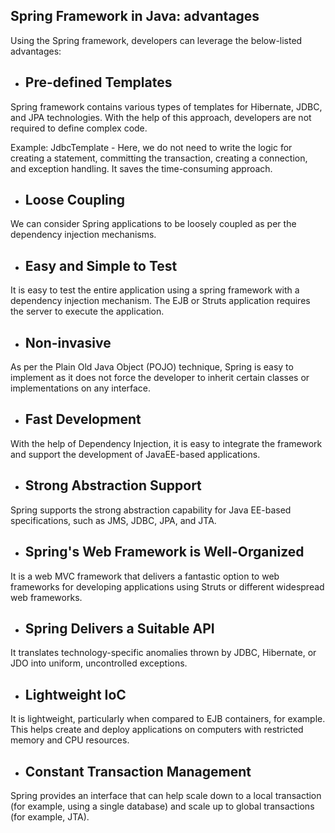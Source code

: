 ## Spring Framework in Java: advantages 
Using the Spring framework, developers can leverage the below-listed advantages: 

- Pre-defined Templates
  ---
Spring framework contains various types of templates for Hibernate, JDBC, and JPA technologies. With the help of this approach, developers are not required to define complex code. 

Example: JdbcTemplate - Here, we do not need to write the logic for creating a statement, committing the transaction, creating a connection, and exception handling. It saves the time-consuming approach.

- Loose Coupling
  ---
We can consider Spring applications to be loosely coupled as per the dependency injection mechanisms.

- Easy and Simple to Test
  ---
It is easy to test the entire application using a spring framework with a dependency injection mechanism. The EJB or Struts application requires the server to execute the application.

- Non-invasive
  ---
As per the Plain Old Java Object (POJO) technique, Spring is easy to implement as it does not force the developer to inherit certain classes or implementations on any interface.

- Fast Development
  ---
With the help of Dependency Injection, it is easy to integrate the framework and support the development of JavaEE-based applications.

- Strong Abstraction Support
  ---
Spring supports the strong abstraction capability for Java EE-based specifications, such as JMS, JDBC, JPA, and JTA.

- Spring's Web Framework is Well-Organized
  ---
It is a web MVC framework that delivers a fantastic option to web frameworks for developing applications using Struts or different widespread web frameworks.

- Spring Delivers a Suitable API
  ---
It translates technology-specific anomalies thrown by JDBC, Hibernate, or JDO into uniform, uncontrolled exceptions.

- Lightweight IoC
  ---
It is lightweight, particularly when compared to EJB containers, for example. This helps create and deploy applications on computers with restricted memory and CPU resources.

- Constant Transaction Management
  ---
Spring provides an interface that can help scale down to a local transaction (for example, using a single database) and scale up to global transactions (for example, JTA).
